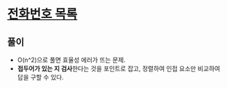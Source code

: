# [전화번호 목록](https://programmers.co.kr/learn/courses/30/lessons/42577)

## 풀이

- O(n^2)으로 풀면 효율성 에러가 뜨는 문제.
- **접두어가 있는 지 검사**한다는 것을 포인트로 잡고, 정렬하여 인접 요소만 비교하여 답을 구할 수 있다.